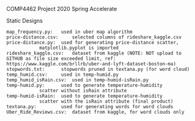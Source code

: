 COMP4462 Project 2020 Spring
Accelerate

Static Designs

	map_frequency.py: 	used in uber map algorithm
	price-distance.csv: 	selected columns of rideshare_kaggle.csv
	price-distance.py: 	used for generating price-distance scatter,
				matplotlib.pyplot is imported
	rideshare_kaggle.csv: 	dataset from kaggle (NOTE: NOT upload to GITHUB as file size exceeded limit, ref: https://www.kaggle.com/brllrb/uber-and-lyft-dataset-boston-ma)
	stopwords.txt: 		stopwords pruned in textana.py (for word cloud)
	temp_humid.csv: 	used in temp-humid.py
	temp_humid_isRain.csv: 	used in temp-humid-isRain.py
	temp-humid.py: 		used to generate temperature-humidity
				scatter without isRain attribute
	temp-humid-isRain: 	used to generate temperature-humidity
				scatter with the isRain attribute (final product)
	textana.py: 		used for generating words for word clouds
	Uber_Ride_Reviews.csv: 	dataset from kaggle, for word clouds only
